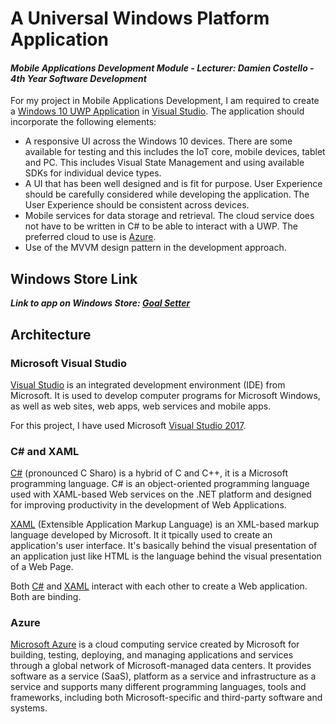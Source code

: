 # A Universal Windows Platform Application
#### *Mobile Applications Development Module - Lecturer: Damien Costello - 4th Year Software Development*
For my project in Mobile Applications Development, I am required to create a [Windows 10 UWP Application](https://docs.microsoft.com/en-us/windows/uwp/get-started/universal-application-platform-guide) in [Visual Studio](https://www.visualstudio.com/).  The application should incorporate the following elements:
- A responsive UI across the Windows 10 devices. There are some available for testing and this includes the IoT core, mobile devices, tablet and PC. This includes Visual State Management and using available SDKs for individual device types.
- A UI that has been well designed and is fit for purpose.  User Experience should be carefully considered while developing the application. The User Experience should be consistent across devices.
- Mobile services for data storage and retrieval. The cloud service does not have to be written in C# to be able to interact with a UWP. The preferred cloud to use is [Azure](https://azure.microsoft.com/en-gb/).
- Use of the MVVM design pattern in the development approach.

## Windows Store Link
**_Link to app on Windows Store: [Goal Setter]()_**

## Architecture

### Microsoft Visual Studio
[Visual Studio](https://www.visualstudio.com/) is an integrated development environment (IDE) from Microsoft. It is used to develop computer programs for Microsoft Windows, as well as web sites, web apps, web services and mobile apps. 

For this project, I have used Microsoft [Visual Studio 2017](https://www.visualstudio.com/vs/whatsnew/).

### C# and XAML
[C#](https://docs.microsoft.com/en-us/dotnet/csharp/) (pronounced C Sharo) is a hybrid of C and C++, it is a Microsoft programming language. C# is an object-oriented programming language used with XAML-based Web services on the .NET platform and designed for improving productivity in the development of Web Applications.

[XAML](https://msdn.microsoft.com/en-us/library/cc295302.aspx?f=255&MSPPError=-2147217396) (Extensible Application Markup Language) is an XML-based markup language developed by Microsoft. It it tpically used to create an application's user interface. It's basically behind the visual presentation of an application just like HTML is the language behind the visual presentation of a Web Page.

Both [C#](https://docs.microsoft.com/en-us/dotnet/csharp/) and [XAML](https://msdn.microsoft.com/en-us/library/cc295302.aspx?f=255&MSPPError=-2147217396) interact with each other to create a Web application. Both are binding.

### Azure
[Microsoft Azure](https://azure.microsoft.com/en-us/overview/what-is-azure/) is a cloud computing service created by Microsoft for building, testing, deploying, and managing applications and services through a global network of Microsoft-managed data centers. It provides software as a service (SaaS), platform as a service and infrastructure as a service and supports many different programming languages, tools and frameworks, including both Microsoft-specific and third-party software and systems.